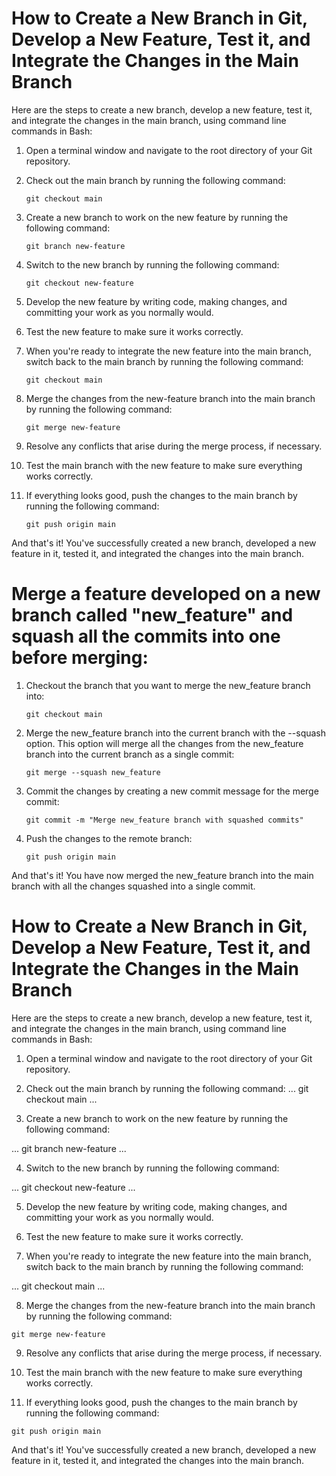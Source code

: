 # How to Create a New Branch in Git, Develop a New Feature, Test it, and Integrate the Changes in the Main Branch

Here are the steps to create a new branch, develop a new feature, test it, and integrate the changes in the main branch, using command line commands in Bash:

1. Open a terminal window and navigate to the root directory of your Git repository.

2. Check out the main branch by running the following command:
    ```
    git checkout main
    ```

3. Create a new branch to work on the new feature by running the following command:
    ```
    git branch new-feature
    ```

4. Switch to the new branch by running the following command:
    ```
    git checkout new-feature
    ```

5. Develop the new feature by writing code, making changes, and committing your work as you normally would.

6. Test the new feature to make sure it works correctly.

7. When you're ready to integrate the new feature into the main branch, switch back to the main branch by running the following command:
    ```
    git checkout main
    ```

8. Merge the changes from the new-feature branch into the main branch by running the following command:
    ```
    git merge new-feature
    ```

9. Resolve any conflicts that arise during the merge process, if necessary.

10. Test the main branch with the new feature to make sure everything works correctly.

11. If everything looks good, push the changes to the main branch by running the following command:
    ```
    git push origin main
    ```

And that's it! You've successfully created a new branch, developed a new feature in it, tested it, and integrated the changes into the main branch.

# Merge a feature developed on a new branch called "new_feature" and squash all the commits into one before merging:

1. Checkout the branch that you want to merge the new_feature branch into:
   ```
   git checkout main
   ```

2. Merge the new_feature branch into the current branch with the --squash option. This option will merge all the changes from the new_feature branch into the current branch as a single commit:
   ```
   git merge --squash new_feature
   ```

3. Commit the changes by creating a new commit message for the merge commit:
   ```
   git commit -m "Merge new_feature branch with squashed commits"
   ```

4. Push the changes to the remote branch:
   ```
   git push origin main
   ```

And that's it! You have now merged the new_feature branch into the main branch with all the changes squashed into a single commit.
# How to Create a New Branch in Git, Develop a New Feature, Test it, and Integrate the Changes in the Main Branch

Here are the steps to create a new branch, develop a new feature, test it, and integrate the changes in the main branch, using command line commands in Bash:

1. Open a terminal window and navigate to the root directory of your Git repository.

2. Check out the main branch by running the following command:
...
git checkout main
...

3. Create a new branch to work on the new feature by running the following command:

... 
git branch new-feature
... 

4. Switch to the new branch by running the following command:

...
git checkout new-feature
... 

5. Develop the new feature by writing code, making changes, and committing your work as you normally would.

6. Test the new feature to make sure it works correctly.

7. When you're ready to integrate the new feature into the main branch, switch back to the main branch by running the following command:

...
git checkout main
...

8. Merge the changes from the new-feature branch into the main branch by running the following command:

 ```
 git merge new-feature
 ```
 
9. Resolve any conflicts that arise during the merge process, if necessary.

10. Test the main branch with the new feature to make sure everything works correctly.

11. If everything looks good, push the changes to the main branch by running the following command:

 ```
 git push origin main
 ```

And that's it! You've successfully created a new branch, developed a new feature in it, tested it, and integrated the changes into the main branch.

